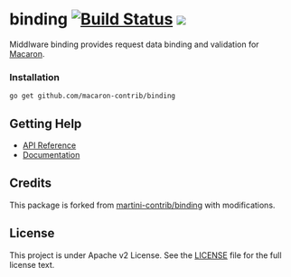 binding [![Build Status](https://drone.io/github.com/macaron-contrib/binding/status.png)](https://drone.io/github.com/macaron-contrib/binding/latest) [![](http://gocover.io/_badge/github.com/macaron-contrib/binding)](http://gocover.io/github.com/macaron-contrib/binding)
=======

Middlware binding provides request data binding and validation for [Macaron](https://github.com/Unknwon/macaron).

### Installation

	go get github.com/macaron-contrib/binding
	
## Getting Help

- [API Reference](https://gowalker.org/github.com/macaron-contrib/binding)
- [Documentation](http://macaron.gogs.io/docs/middlewares/binding)

## Credits

This package is forked from [martini-contrib/binding](https://github.com/martini-contrib/binding) with modifications.

## License

This project is under Apache v2 License. See the [LICENSE](LICENSE) file for the full license text.